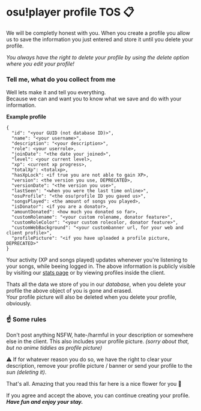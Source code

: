 # osu!player profile TOS 📋
We will be completly honest with you. When you create a profile you allow us to save the information you just entered and store it until you delete your profile.

*You always have the right to delete your profile by using the delete option where you edit your profile!*

### Tell me, what do you collect from me 
Well lets make it and tell you everything.  
Because we can and want you to know what we save and do with your information.

**Example profile**
```
{
  "id": "<your GUID (not database ID)>",
  "name": "<your username>",
  "description": "<your description>",
  "role": <your userrole>,
  "joinDate": "<the date your joined>",
  "level": <your current level>,
  "xp": <current xp progress>,
  "totalXp": <totalxp>,
  "hasXpLock": <if true you are not able to gain XP>,
  "version": <the version you use, DEPRECATED>,
  "versionDate": "<the version you use>",
  "lastSeen": "<when you were the last time online>",
  "osuProfile": "<the osu!profile ID you gaved us>",
  "songsPlayed": <the amount of songs you played>,
  "isDonator": <if you are a donator>,
  "amountDonated": <how much you donated so far>,
  "customRolename": "<your custom rolename, donator feature>",
  "customRoleColor": "<your custom rolecolor, donator feature>",
  "customWebBackground": "<your custombanner url, for your web and client profile>",
  "profilePicture": "<if you have uploaded a profile picture, DEPRECATED>"
}
```
Your activity (XP and songs played) updates whenever you're listening to your songs, while beeing logged in.
The above information is publicly visible by visiting our [stats page](https://stats.founntain.dev) or by viewing profiles inside the client.

Thats all the data we store of you in our *database*, when you delete your profile the above object of you is gone and erased.  
Your profile picture will also be deleted when you delete your profile, obviously.

### ☝️ Some rules
Don't post anything NSFW, hate-/harmful in your description or somewhere else in the client. This also includes your profile picture. *(sorry about that, but no anime tiddies as profile picture)*  

⚠️ If for whatever reason you do so, we have the right to clear your description, remove your profile picture / banner or send your profile to the *sun (deleting it)*.

That's all. Amazing that you read this far here is a nice flower for you 🌺

If you agree and accept the above, you can continue creating your profile.  
***Have fun and enjoy your stay.***
